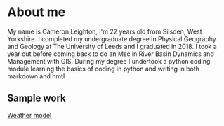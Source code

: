 # About me 

My name is Cameron Leighton, I'm 22 years old from Silsden, West Yorkshire.
I completed my undergraduate degree in Physical Geography and Geology at The University of Leeds and I graduated in 2018.
I took a year out before coming back to do an Msc in River Basin Dynamics and Management with GIS.
During my degree I undertook a python coding module learning the basics of coding in python and writing in both markdown and hmtl 

## Sample work 
[Weather model](/work/Weather.md)


